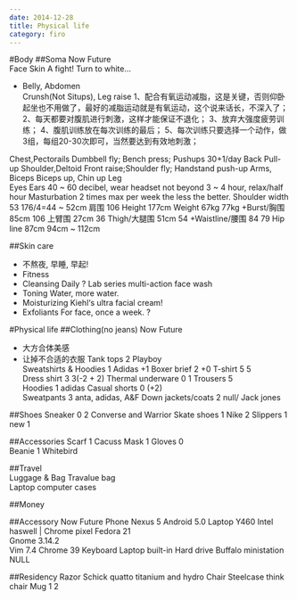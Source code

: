 ```yaml
---
date: 2014-12-28
title: Physical life
category: firo
---
```


#Body
##Soma					Now										Future						
Face
Skin					A fight! Turn to white...
* Belly, Abdomen			
Crunsh(Not Situps), Leg raise
1、配合有氧运动减脂，这是关键，否则仰卧起坐也不用做了，最好的减脂运动就是有氧运动，这个说来话长，不深入了；
2、每天都要对腹肌进行刺激，这样才能保证不退化；
3、放弃大强度疲劳训练；
4、腹肌训练放在每次训练的最后；
5、每次训练只要选择一个动作，做3组，每组20-30次即可，当然要达到有效地刺激；

Chest,Pectorails		Dumbbell fly; Bench press; Pushups 30+1/day	
Back					Pull-up
Shoulder,Deltoid		Front raise;Shoulder fly; Handstand push-up
Arms, Biceps			Biceps up, Chin up
Leg											 
Eyes
Ears					40 ~ 60 decibel, wear headset not beyond 3 ~ 4 
						hour, relax/half hour 
Masturbation			2 times max per week the less the better.
Shoulder width			53										176/4=44 ~ 52cm
肩围					106
Height					177cm
Weight					67kg									77kg
+Burst/胸围				85cm									106
上臂围					27cm									36
Thigh/大腿围			51cm									54
+Waistline/腰围			84										79
Hip line				87cm									94cm ~ 112cm

##Skin care
* 不熬夜, 早睡, 早起!
* Fitness
* Cleansing
	Daily ?
	Lab series multi-action face wash
* Toning
	Water, more water.
* Moisturizing
	Kiehl‘s ultra facial cream!
* Exfoliants
	For face, once a week.
	?
		
#Physical life
##Clothing(no jeans)	Now												Future								
* 大方合体美感
* 让掉不合适的衣服
Tank tops				2 Playboy										
Sweatshirts & Hoodies	1 Adidas										+1
Boxer brief				2												+0 
T-shirt                 5												5               
Dress shirt				3												3(-2 + 2)
Thermal underware		0												1
Trousers				5												
Hoodies					1 adidas
Casual shorts           0												(+2)               
Sweatpants				3 anta, adidas, A&F
Down jackets/coats		2 null/ Jack jones

##Shoes
Sneaker					0												2 Converse and Warrior
Skate shoes				1	Nike										2
Slippers                1												new 1												

##Accessories 
Scarf                   1	Cacuss 
Mask                    1
Gloves                  0               
Beanie					1	Whitebird

##Travel				
Luggage & Bag           Travalue bag            
						Laptop computer cases

##Money


##Accessory			Now												Future
Phone					Nexus 5
						Android 5.0
Laptop					Y460											Intel haswell | Chrome pixel
						Fedora 21										
						Gnome 3.14.2								
						Vim 7.4
						Chrome 39
Keyboard				Laptop built-in	
Hard drive				Buffalo ministation								NULL

##Residency
Razor					Schick quatto titanium and hydro
Chair																	Steelcase think chair
Mug						1												2



